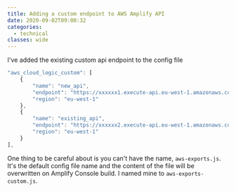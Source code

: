```yaml
---
title: Adding a custom endpoint to AWS Amplify API
date: 2020-09-02T09:00:32
categories:
  - technical
classes: wide
---
```



I've added the existing custom api endpoint to the config file

```javascript
"aws_cloud_logic_custom": [
    {
        "name": "new_api",
        "endpoint": "https://xxxxxx1.execute-api.eu-west-1.amazonaws.com/dev",
        "region": "eu-west-1"
    },
    {
        "name": "existing_api",
        "endpoint": "https://xxxxxx2.execute-api.eu-west-1.amazonaws.com/dev",
        "region": "eu-west-1"
    }
],
```

One thing to be careful about is you can't have the name, `aws-exports.js`. It's the default config file name and the content of the file will be overwritten on Amplify Console build. I named mine to `aws-exports-custom.js`.  

